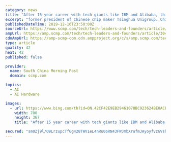 ```yaml
---
category: news
title: "After 15 year career with tech giants like IBM and Alibaba, this gifted farm boy is bringing AI back home"
excerpt: "former president of Chinese chip maker Tsinghua Unigroup. China’s food factory AI robots boost profits, paving way for mass use While at USTC Min studied mathematics and physics, skills that laid the foundation for his future research work and shaped the way he approached problems. No longer in research, he still uses mathematics and formulas ..."
publishedDateTime: 2019-12-16T23:50:00Z
sourceUrl: https://www.scmp.com/tech/tech-leaders-and-founders/article/3042293/after-15-year-career-tech-giants-ibm-and-alibaba
ampUrl: https://amp.scmp.com/tech/tech-leaders-and-founders/article/3042293/after-15-year-career-tech-giants-ibm-and-alibaba
cdnAmpUrl: https://amp-scmp-com.cdn.ampproject.org/c/s/amp.scmp.com/tech/tech-leaders-and-founders/article/3042293/after-15-year-career-tech-giants-ibm-and-alibaba
type: article
quality: 42
heat: 42
published: false

provider:
  name: South China Morning Post
  domain: scmp.com

topics:
  - AI
  - AI Hardware

images:
  - url: https://www.bing.com/th?id=ON.42CF42E9EB29461078BC923624BE0ACE
    width: 700
    height: 367
    title: "After 15 year career with tech giants like IBM and Alibaba, this gifted farm boy is bringing AI back home"

secured: "sm0Zj9l/O9LrzupcTfGg428TWV1eL4nRu0oRN43FWJmbXrufmJAyoyfvzGVshU+gdoygq4+7rUU9zPeexvuGyT9f0trgONE1+vs2WRSLO8FG9yt10GIuwJsJdECbSLIMSpNQJtfO+cM1b+8T3iZJXl2mIZviGF2QhTFiK5kuv6tGhjyXs7uHS7Y4C68U1GBGM9xynLjPXqUo3FfzpdlnUqn4GheuijPkWXarVxoCHd939BWptgQbgLtL/238cdzeLjHsmvxk7tH/9xqjYAcbcg==;U4bPqiF03WqVEMqpVX/GCg=="
---
```


